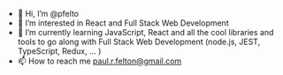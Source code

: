 - 👋 Hi, I’m @pfelto
- 👀 I’m interested in React and Full Stack Web Development
- 🌱 I’m currently learning JavaScript, React and all the cool libraries and tools to go along with Full Stack Web Development (node.js, JEST, TypeScript, Redux, ... )
- 📫 How to reach me paul.r.felton@gmail.com

<!---
pfelto/pfelto is a ✨ special ✨ repository because its `README.md` (this file) appears on your GitHub profile.
You can click the Preview link to take a look at your changes.
--->
